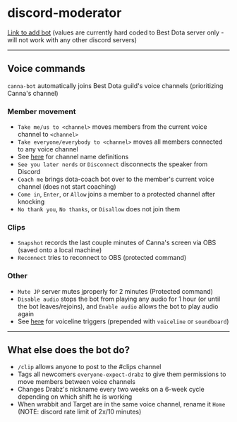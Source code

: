 # discord-moderator

[Link to add bot](https://discord.com/api/oauth2/authorize?client_id=1062766623578148945&permissions=8&scope=bot) (values are currently hard coded to Best Dota server only - will not work with any other discord servers)

---

## Voice commands

`canna-bot` automatically joins Best Dota guild's voice channels (prioritizing Canna's channel)

### Member movement

- `Take me/us to <channel>` moves members from the current voice channel to `<channel>`
- `Take everyone/everybody to <channel>` moves all members connected to any voice channel
- See [here](src/rules/voiceCommands/massMigration.ts) for channel name definitions
- `See you later nerds` or `Disconnect` disconnects the speaker from Discord
- `Coach me` brings dota-coach bot over to the member's current voice channel (does not start coaching)
- `Come in`, `Enter`, or `Allow` joins a member to a protected channel after knocking
- `No thank you`, `No thanks`, or `Disallow` does not join them

### Clips

- `Snapshot` records the last couple minutes of Canna's screen via OBS (saved onto a local machine)
- `Reconnect` tries to reconnect to OBS (protected command)

### Other

- `Mute JP` server mutes jproperly for 2 minutes (Protected command)
- `Disable audio` stops the bot from playing any audio for 1 hour (or until the bot leaves/rejoins), and `Enable audio` allows the bot to play audio again
- See [here](src/rules/voiceCommands/voicelines.ts) for voiceline triggers (prepended with `voiceline` or `soundboard`)

---

## What else does the bot do?

- `/clip` allows anyone to post to the #clips channel
- Tags all newcomers `everyone-expect-drabz` to give them permissions to move members between voice channels
- Changes Drabz's nickname every two weeks on a 6-week cycle depending on which shift he is working
- When wrabbit and Target are in the same voice channel, rename it `Home` (NOTE: discord rate limit of 2x/10 minutes)
